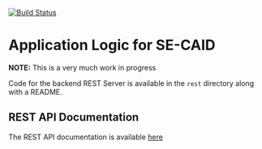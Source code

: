 [![Build Status](https://travis-ci.com/MBtech/secaid.svg?branch=master)](https://travis-ci.com/github/MBtech/secaid)
# Application Logic for SE-CAID 
**NOTE:** This is a very much work in progress

Code for the backend REST Server is available in the `rest` directory along with a README.

## REST API Documentation
The REST API documentation is available [here](https://mbtech.github.io/secaid)
